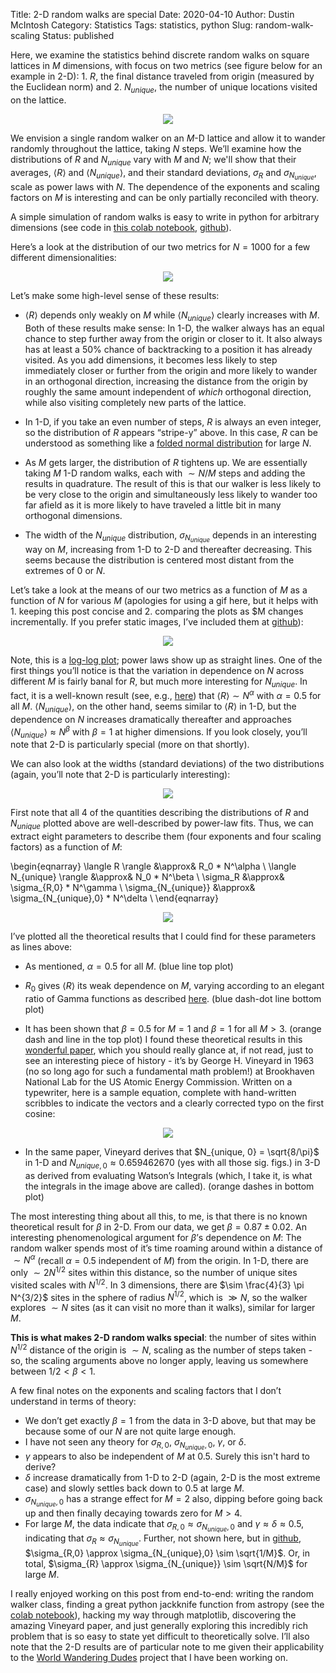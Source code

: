Title: 2-D random walks are special
Date: 2020-04-10
Author: Dustin McIntosh
Category: Statistics
Tags: statistics, python
Slug: random-walk-scaling
Status: published

Here, we examine the statistics behind discrete random walks on square lattices in $M$ dimensions, with focus on two metrics (see figure below for an example in 2-D): 1. $R$, the final distance traveled from origin (measured by the Euclidean norm) and 2. $N_{unique}$, the number of unique locations visited on the lattice.

<p align="center">
	 <img src="images/example_rw.png">
</p>

We envision a single random walker on an $M$-D lattice and allow it to wander randomly throughout the lattice, taking $N$ steps. We’ll examine how the distributions of $R$ and $N_{unique}$ vary with $M$ and $N$; we'll show that their averages, $\langle R \rangle$ and $\langle N_{unique} \rangle$, and their standard deviations, $\sigma_R$ and $\sigma_{N_{unique}}$, scale as power laws with $N$.  The dependence of the exponents and scaling factors on $M$ is interesting and can be only partially reconciled with theory.

A simple simulation of random walks is easy to write in python for arbitrary dimensions (see code in <a
href="https://colab.research.google.com/drive/13GYlaTvO-Wu_3ep_Pa0mRZo-CYelDFmf">this colab notebook</a>, [github](https://github.com/dustinmcintosh/random-walks)).

Here’s a look at the distribution of our two metrics for $N = 1000$ for a few different dimensionalities:

<p align="center">
	 <img src="images/unique_locations_visited_1000.png">
</p>

Let’s make some high-level sense of these results:

* $\langle R \rangle$ depends only weakly on $M$ while $\langle N_{unique} \rangle$ clearly increases with $M$. Both of these results make sense: In 1-D, the walker always has an equal chance to step further away from the origin or closer to it.  It also always has at least a 50% chance of backtracking to a position it has already visited. As you add dimensions, it becomes less likely to step immediately closer or further from the origin and more likely to wander in an orthogonal direction, increasing the distance from the origin by roughly the same amount independent of *which* orthogonal direction, while also visiting completely new parts of the lattice.

* In 1-D, if you take an even number of steps, $R$ is always an even integer, so the distribution of $R$ appears “stripe-y” above. In this case, $R$ can be understood as something like a [folded normal distribution](https://en.wikipedia.org/wiki/Folded_normal_distribution) for large $N$.

* As $M$ gets larger, the distribution of $R$ tightens up. We are essentially taking $M$ 1-D random walks, each with $\sim N/M$ steps and adding the results in quadrature. The result of this is that our walker is less likely to be very close to the origin and simultaneously less likely to wander too far afield as it is more likely to have traveled a little bit in many orthogonal dimensions.

* The width of the $N_{unique}$ distribution, $\sigma_{N_{unique}}$ depends in an interesting way on $M$, increasing from 1-D to 2-D and thereafter decreasing. This seems because the distribution is centered most distant from the extremes of 0 or $N$.

Let’s take a look at the means of our two metrics as a function of $M$ as a function of $N$ for various $M$ (apologies for using a gif here, but it helps with 1. keeping this post concise and 2. comparing the plots as $M changes incrementally.  If you prefer static images, I’ve included them at [github](https://github.com/dustinmcintosh/random-walks)):

<p align="center">
	 <img src="images/R_and_Nu_vs_n.gif">
</p>

Note, this is a [log-log plot](https://en.wikipedia.org/wiki/Log%E2%80%93log_plot); power laws show up as straight lines.  One of the first things you’ll notice is that the variation in dependence on $N$ across different $M$ is fairly banal for $R$, but much more interesting for $N_{unique}$.  In fact, it is a well-known result (see, e.g., [here](https://math.stackexchange.com/questions/103142/expected-value-of-random-walk)) that $\langle R \rangle \sim N^\alpha$ with $\alpha = 0.5$ for all $M$.  $\langle N_{unique} \rangle$, on the other hand, seems similar to $\langle R \rangle$ in 1-D, but the dependence on $N$ increases dramatically thereafter and approaches $\langle N_{unique} \rangle \approx N^\beta$ with $\beta=1$ at higher dimensions.  If you look closely, you’ll note that 2-D is particularly special (more on that shortly).

We can also look at the widths (standard deviations) of the two distributions (again, you’ll note that 2-D is particularly interesting):

<p align="center">
	 <img src="images/std_vs_N.gif">
</p>

First note that all 4 of the quantities describing the distributions of $R$ and $N_{unique}$ plotted above are well-described by power-law fits.  Thus, we can extract eight parameters to describe them (four exponents and four scaling factors) as a function of $M$:

\begin{eqnarray}
\langle R \rangle &\approx& R_0 * N^\alpha \\
\langle N_{unique} \rangle &\approx& N_0 * N^\beta \\
\sigma_R &\approx& \sigma_{R,0} * N^\gamma \\
\sigma_{N_{unique}} &\approx& \sigma_{N_{unique},0} * N^\delta \\
\end{eqnarray}

<p align="center">
	 <img src="images/exponents_scaling_vs_M.png">
</p>

I’ve plotted all the theoretical results that I could find for these parameters as lines above:

* As mentioned, $\alpha = 0.5$ for all $M$. (blue line top plot)

* $R_0$ gives $\langle R \rangle$ its weak dependence on $M$, varying according to an elegant ratio of Gamma functions as described [here](https://math.stackexchange.com/questions/103142/expected-value-of-random-walk).  (blue dash-dot line bottom plot)

* It has been shown that $\beta = 0.5$ for $M=1$ and $\beta = 1$ for all $M>3$.  (orange dash and line in the top plot)  I found these theoretical results in this [wonderful paper](https://www.osti.gov/servlets/purl/4637387), which you should really glance at, if not read, just to see an interesting piece of history - it’s by George H. Vineyard in 1963 (no so long ago for such a fundamental math problem!) at Brookhaven National Lab for the US Atomic Energy Commission. Written on a typewriter, here is a sample equation, complete with hand-written scribbles to indicate the vectors and a clearly corrected typo on the first cosine:

<p align="center">
	 <img src="images/Vineyard_pic.png">
</p>

* In the same paper, Vineyard derives that $N_{unique, 0} = \sqrt{8/\pi}$ in 1-D and $N_{unique, 0} \approx 0.659462670$ (yes with all those sig. figs.) in 3-D as derived from evaluating Watson’s Integrals (which, I take it, is what the integrals in the image above are called). (orange dashes in bottom plot)

The most interesting thing about all this, to me, is that there is no known theoretical result for $\beta$ in 2-D. From our data, we get $\beta = 0.87 \pm 0.02$.  An interesting phenomenological argument for $\beta$’s dependence on $M$: The random walker spends most of it’s time roaming around within a distance of $\sim N^{\alpha}$ (recall $\alpha = 0.5$ independent of $M$) from the origin.  In 1-D, there are only $\sim 2 N^{1/2}$ sites within this distance, so the number of unique sites visited scales with $N^{1/2}$. In 3 dimensions, there are $\sim \frac{4}{3} \pi N^{3/2}$ sites in the sphere of radius $N^{1/2}$, which is $\gg N$, so the walker explores $\sim N$ sites (as it can visit no more than it walks), similar for larger $M$.

**This is what makes 2-D random walks special**: the number of sites within $N^{1/2}$ distance of the origin is $\sim N$, scaling as the number of steps taken - so, the scaling arguments above no longer apply, leaving us somewhere between $1/2 < \beta < 1$.

A few final notes on the exponents and scaling factors that I don’t understand in terms of theory:

* We don’t get exactly $\beta=1$ from the data in 3-D above, but that may be because some of our $N$ are not quite large enough.
* I have not seen any theory for $\sigma_{R,0}$, $\sigma_{N_{unique},0}$, $\gamma$, or $\delta$.
* $\gamma$ appears to also be independent of $M$ at 0.5. Surely this isn't hard to derive?
* $\delta$ increase dramatically from 1-D to 2-D (again, 2-D is the most extreme case) and slowly settles back down to 0.5 at large $M$.
* $\sigma_{N_{unique},0}$ has a strange effect for $M=2$ also, dipping before going back up and then finally decaying towards zero for $M>4$.
* For large $M$, the data indicate that $\sigma_{R,0} \approx \sigma_{N_{unique},0}$ and $\gamma \approx \delta \approx 0.5$, indicating that $\sigma_{R} \approx \sigma_{N_{unique}}$.  Further, not shown here, but in [github](https://github.com/dustinmcintosh/random-walks/blob/master/figures/scaling_of_std_dev_vs_m.png),  $\sigma_{R,0} \approx \sigma_{N_{unique},0} \sim \sqrt{1/M}$. Or, in total, $\sigma_{R} \approx \sigma_{N_{unique}} \sim \sqrt{N/M}$ for large $M$.

I really enjoyed working on this post from end-to-end: writing the random walker class, finding a great python jackknife function from astropy (see the [colab notebook](https://colab.research.google.com/drive/13GYlaTvO-Wu_3ep_Pa0mRZo-CYelDFmf)), hacking my way through matplotlib, discovering the amazing Vineyard paper, and just generally exploring this incredibly rich problem that is so easy to state yet difficult to theoretically solve.  I’ll also note that the 2-D results are of particular note to me given their applicability to the [World Wandering Dudes](https://www.efavdb.com/world-wandering-dudes) project that I have been working on.
